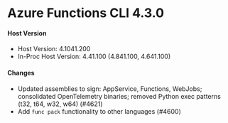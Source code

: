 # Azure Functions CLI 4.3.0

#### Host Version

- Host Version: 4.1041.200
- In-Proc Host Version: 4.41.100 (4.841.100, 4.641.100)

#### Changes
- Updated assemblies to sign: AppService, Functions, WebJobs; consolidated OpenTelemetry binaries; removed Python exec patterns (t32, t64, w32, w64) (#4621)
- Add `func pack` functionality to other languages (#4600) 
